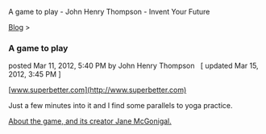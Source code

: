 A game to play - John Henry Thompson - Invent Your Future   
    

[Blog](../z-blog-1.md)‎ > ‎

### A game to play

posted Mar 11, 2012, 5:40 PM by John Henry Thompson   \[ updated Mar 15, 2012, 3:45 PM \]

[www.superbetter.com](http://www.superbetter.com)  
  
Just a few minutes into it and I find some parallels to yoga practice.  
  
[About the game, and its creator Jane McGonigal.](http://news.cnet.com/8301-13772_3-57394960-52/jane-mcgonigal-shows-how-games-make-us-resilient/)  
  
  
  

